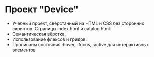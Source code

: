 # Проект "Device"

* Учебный проект, свёрстанный на HTML и CSS без сторонних скриптов. Страницы index.html и catalog.html.
* Семантическая вёрстка.
* Использование флексов и гридов.
* Прописаны состояния :hover, :focus, :active для интерактивных элементов

